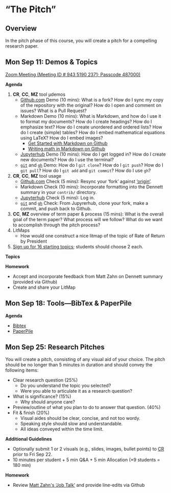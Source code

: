# “The Pitch”

## Overview

In the pitch phase of this course, you will create a pitch for a compelling
research paper.

## Mon Sep 11: Demos & Topics

[Zoom Meeting (Meeting ID # 943 5190 2371; Passcode 487000)](https://JHUBlueJays.zoom.us/j/94351902371?pwd=Z0JTbFhxbk9wTHlPM08rUnhtR0xIZz09)

**Agenda**
1. **CR**, **CC**, **MZ** tool µdemos
    - [Github.com](http://github.com) Demo (10 mins): What is a fork? How do I sync my copy of the repository with the original? How do I open and comment on issues? What is a Pull Request?
    - Markdown Demo (10 mins): What is Markdown, and how do I use it to format my documents? How do I create headings? How do I emphasize text? How do I create unordered and ordered lists? How do I create (simple) tables? How do I embed mathematical equations using LaTeX? How do I embed images?
        - [Get Started with Markdown on Github](https://docs.github.com/en/get-started/writing-on-github/getting-started-with-writing-and-formatting-on-github/basic-writing-and-formatting-syntax)
        - [Writing math in Markdown on Github](https://docs.github.com/en/get-started/writing-on-github/working-with-advanced-formatting/writing-mathematical-expressions)
    - [Jupyterhub](http://jhu.econ-ark.org) Demo (10 mins): How do I get logged in? How do I create new documents? How do I use the terminal?
    - [`git`](https://docs.github.com/en/get-started/quickstart/hello-world) and [`gh`](https://cli.github.com/manual/examples) Demo: How do I `git clone`? How do I `git push`? How do I `git pull`? How do I `git add` and `git commit`? How do I use `gh`?
2. **CR**, **CC**, **MZ** tool usage
    - [Github.com](http://github.com) Check (5 mins): Resync your ‘fork’ against [‘origin’](http://github.com/llorracc/as.180.369).
    - Markdown Check (10 mins): Incorporate formatting into the Dennett summary in your `contrib/` directory.
    - [Jupyterhub](http://jhu.econ-ark.org) Check (5 mins): Log in.
    - [`git`](https://docs.github.com/en/get-started/quickstart/hello-world) and [`gh`](https://cli.github.com/manual/examples) Check: From Jupyrerhub, clone your fork, make a commit, and push back to Github.
3. **CC**, **MZ** overview of term paper & process (15 mins): What is the overall goal of the term paper? What process will we follow? What do we want to accomplish through the pitch process?
4. LitMaps
    - How would one construct a nice litmap of the topic of Rate of Return by President
5. [Sign up for 16 starting topics](#); students should choose 2 each.

**Topics**

**Homework**
- Accept and incorporate feedback from Matt Zahn on Dennett summary (provided via Github)
- Create and share your LitMap

## Mon Sep 18: Tools—BibTex & PaperPile

**Agenda**
- [Bibtex](https://bibtex.org/)
- [PaperPile](…)

## Mon Sep 25: Research Pitches

You will create a pitch, consisting of any visual aid of your choice. The pitch
should be no longer than 5 minutes in duration and should convey the following
items:

- Clear research question (25%)
    - Do you understand the topic you selected?
    - Were you able to articulate it as a research question?
- What is significance? (15%)
    - Why should anyone care?
- Preview/outline of what you plan to do to answer that question. (40%)
- Fit & finish (20%)
    - Visual aides should be clear, concise, and not too wordy.
    - Speaking style should slow and understandable.
    - All ideas conveyed within the time limit.

**Additional Guidelines**
- Optionally submit 1 or 2 visuals (e.g., slides, images, bullet points) to [CR](mailto:cameron@dutc.io) prior to Fri Sep 22.
- 10 minutes per student + 5 min Q&A + 5 min Allocation (×9 students = 180 min)

**Homework**
- Review [Matt Zahn's ‘Job Talk’](#) and provide line-edits via Github
